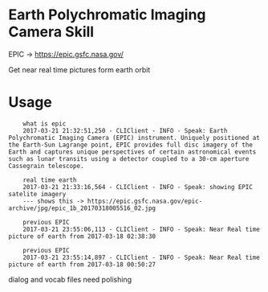 # Earth Polychromatic Imaging Camera Skill

EPIC -> https://epic.gsfc.nasa.gov/

Get near real time pictures form earth orbit

# Usage

        what is epic
        2017-03-21 21:32:51,250 - CLIClient - INFO - Speak: Earth Polychromatic Imaging Camera (EPIC) instrument. Uniquely positioned at the Earth-Sun Lagrange point, EPIC provides full disc imagery of the Earth and captures unique perspectives of certain astronomical events such as lunar transits using a detector coupled to a 30-cm aperture Cassegrain telescope.

        real time earth
        2017-03-21 21:33:16,564 - CLIClient - INFO - Speak: showing EPIC satelite imagery
        --- shows this -> https://epic.gsfc.nasa.gov/epic-archive/jpg/epic_1b_20170318005516_02.jpg

        previous EPIC
        2017-03-21 23:55:06,113 - CLIClient - INFO - Speak: Near Real time picture of earth from 2017-03-18 02:38:30

        previous EPIC
        2017-03-21 23:55:14,897 - CLIClient - INFO - Speak: Near Real time picture of earth from 2017-03-18 00:50:27



dialog and vocab files need polishing